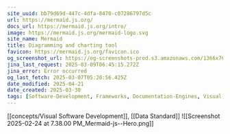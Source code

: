 ```yaml
---
site_uuid: bb79d69d-447c-4dfa-8470-c07286797d5c
url: https://mermaid.js.org/
docs_url: https://mermaid.js.org/intro/
image: https://mermaid.js.org/mermaid-logo.svg
site_name: Mermaid
title: Diagramming and charting tool
favicon: https://mermaid.js.org/favicon.ico
og_screenshot_url: https://og-screenshots-prod.s3.amazonaws.com/1366x768/80/false/4628814d9f274c78228026bea6b3839a5098570f52f2e83d1dd2fb52d51981f6.jpeg
jina_last_request: 2025-03-09T06:45:15.272Z
jina_error: Error occurred
og_last_fetch: 2025-03-07T05:20:56.425Z
date_modified: 2025-04-21
date_created: 2025-03-30
tags: [Software-Development, Frameworks, Documentation-Engines, Visual-Engineering, JavaScript-Ecosystem]
---
```













[[concepts/Visual Software Development]], [[Data Standard]]
![[Screenshot 2025-02-24 at 7.38.00 PM_Mermaid-js--Hero.png]]
